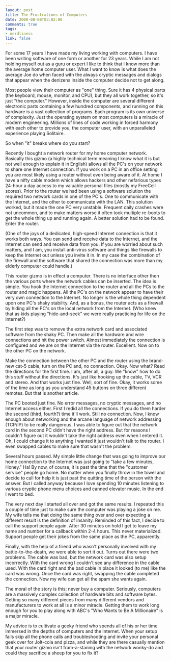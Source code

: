```yaml
--- 
layout: post
title: The Frustrations of Computers
date: 2000-08-08T03:02:00
comments: true
tags:
- nerdliness
link: false
---
```

For some 17 years I have made my living working with computers. I have been writing software of one form or         another for 23 years. While I am not holding myself out as a guru or expert I like to think that I know more          than the average home computer user. What I want to know is what does the average Joe do when faced with the          always cryptic messages and dialogs that appear when the denizens inside the computer decide not to get along.

Most people view their computer as "one" thing. Sure it has 4 physical parts (the keyboard, mouse, monitor,          and CPU), but they all work together, so it's just "the computer." However, inside the computer are several          different electronic parts containing a few hundred components, and running on this hardware is a vast          collection of programs. Each program is its own universe of complexity. Just the operating system on most          computers is a miracle of modern engineering. Millions of lines of code working in forced harmony with each          other to provide you, the computer user, with an unparalleled experience playing Solitaire.

So when "it" breaks where do you start?

Recently I bought a network router for my home computer network. Basically this gizmo (a highly technical term          meaning I know what it is but not well enough to explain it in English) allows all the PC's on your network to          share one Internet connection. If you work on a PC in an office setting you are most likely using a router          without even being aware of it. At home I have a nifty cable modem which allows hackers and other nefarious          types 24-hour a day access to my valuable personal files (mostly my FreeCell scores). Prior to the router we          had been using a software solution the required two network cards in one of the PC's. One to communicate with          the Internet, and the other to communicate with the LAN. This solution worked, but it made the one PC          very unstable. Frequent daily crashes were not uncommon, and to make matters worse it often took multiple re-boots          to get the whole thing up and running again. A better solution had to be found. Enter the router.

(One of the joys of a dedicated, high-speed Internet connection is that it works both ways. You can send and          receive data to the Internet, and the Internet can send and receive data from you. If you are worried about          such matters, and I am, you install anti-virus software and things like firewalls to keep the Internet out          unless you invite it in. In my case the combination of the firewall and the software that shared the connection          was more than my elderly computer could handle.)

This router gizmo is in effect a computer. There is no interface other then the various ports where the network          cables can be inserted. The idea is simple. You hook the Internet connection to the router and all the PCs to          the router and magic happens. All the PC's on the network appear to have their very own connection to the Internet.          No longer is the whole thing dependent upon one PC's shaky stability. And, as a bonus, the router acts as a          firewall by hiding all the PC's on the local network from the Internet. (Who knew that as kids playing          "hide-and-seek" we were really practicing for life on the Internet?)

The first step was to remove the extra network card and associated software from the shaky PC. Then make all          the hardware and wire connections and hit the power switch. Almost immediately the connection is configured and we          are on the Internet via the router. Excellent. Now on to the other PC on the network.

Make the connection between the other PC and the router using the brand-new cat-5 cable, turn on the PC and,          no connection. Okay. Now what? Read the directions for the first time. I am, after all, a guy. We "know" how          to do this stuff without the directions. It's just like hooking up the cable, TV, VCR and stereo. And that works          just fine. Well, sort of fine. Okay, it works some of the time as long as you understand 45 buttons on three          different remotes. But that is another article.

The PC booted just fine. No error messages, no cryptic messages, and no Internet access either. First I redid all          the connections. If you do them harder the second (third, fourth?) time it'll work. Still no connection.          Now, I know enough about networking and the arcane language of network addressing (TCP/IP) to be really          dangerous. I was able to figure out that the network card in the second PC didn't have the right address.          But for reasons I couldn't figure out it wouldn't take the right address even when I entered it. Oh, I could          change it to anything I wanted it just wouldn't talk to the router. I even swapped cables to make sure that wasn't          the problem.

Several hours passed. My simple little change that was going to improve our home connection to the Internet was          just going to "take a few minutes, Honey." Ha! By now, of course, it is past the time that the "customer          service" people go home. No matter when you finally throw in the towel and decide to call for help it is just past          the quitting time of the person with the answer. But I called anyway because I love spending 10 minutes listening          to various cryptic phone menu choices and canned elevator music. In the end I went to bed.

The very next day I started all over and got the same results. I repeated this a couple of time just to make          sure the computer was playing a joke on me. My wife tells me that doing the same thing over and over          expecting a different result is the definition of insanity. Reminded of this fact, I decide to call the support          people again. After 30 minutes on hold I get to leave my name and number for a callback within 2-4 hours.          This never materialized. Support people get their jokes from the same place as the PC, apparently.

Finally, with the help of a friend who wasn't personally involved with my battle-to-the-death, we were able to          sort it out. Turns out there were two problems. The cable was bad, but the network card was also setup incorrectly.         With the card wrong I couldn't see any difference in the cable used. With the card right and the bad cable in          place it looked (to me) like the card was wrong. Once the card was right, swapping the cable completed the          connection. Now my wife can get all the spam she wants again.

The moral of the story is this; never buy a computer. Seriously, computers are a massively complex collection of          hardware bits and software bytes. Getting so many different pieces from many different vendors and manufacturers          to work at all is a minor miracle. Getting them to work long enough for you to play along with ABC's          "Who Wants to Be A Millionaire" is a major miracle.

My advice is to cultivate a geeky friend who spends all of his or her time immersed in the depths of computers          and the Internet. When your setup fails skip all the phone calls and troubleshooting and invite your personal          geek over for Jolt-cola and pizza, and while they are there casually mention that your router gizmo isn't          fram-a-staning with the network wonky-do and could they sacrifice a sheep for you to fix it?



